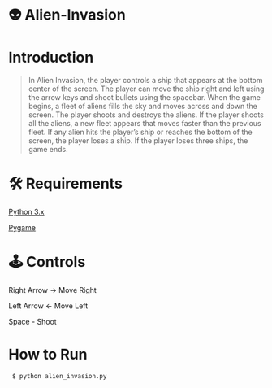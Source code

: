 # 👽 Alien-Invasion

# Introduction 
> In Alien Invasion, the player controls a ship that appears at the bottom center of the screen. The player can move the ship right and left using the arrow keys and shoot bullets using the spacebar. When the game begins, a fleet of aliens fills the sky and moves across and down the screen. The player shoots and destroys the aliens. If the player shoots all the aliens, a new fleet appears that moves faster than the previous fleet. If any alien hits the player’s ship or reaches the bottom of the screen, the player loses a ship. If the player loses three ships, the game ends.

# 🛠 Requirements
  [Python 3.x](https://www.python.org/downloads/)
  
  [Pygame](https://www.pygame.org/news)
  
 # 🕹 Controls
Right Arrow -> Move Right

Left Arrow <- Move Left

Space - Shoot

# How to Run

<code> $ python alien_invasion.py </code>
